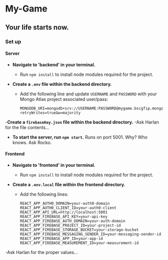 # My-Game

## Your life starts now.

### Set up

#### Server

- **Navigate to 'backend' in your terminal.**
  - Run `npm install` to install node modules required for the project.

- **Create a `.env` file within the backend directory.**
  - Add the following line and update `USERNAME` and `PASSWORD` with your Mongo Atlas project associated user/pass: 
    ```
    MONGODB_URI=mongodb+srv://USERNAME:PASSWORD@mygame.bscgfip.mongodb.net/?retryWrites=true&w=majority
    ```
-**Create a `firebaseKey.json` file within the backend directory.**
-Ask Harlan for the file contents... 


- **To start the server, run `npm start`.** Runs on port 5001. Why? Who knows. Ask Rocko.

#### Frontend

- **Navigate to 'frontend' in your terminal.**
  - Run `npm install` to install node modules required for the project.

- **Create a `.env.local` file within the frontend directory.**
  - Add the following lines: 
    ```
    REACT_APP_AUTH0_DOMAIN=your-auth0-domain
    REACT_APP_AUTH0_CLIENT_ID=your-auth0-client
    REACT_APP_API_URL=http://localhost:5001
    REACT_APP_FIREBASE_API_KEY=your-api-key
    REACT_APP_FIREBASE_AUTH_DOMAIN=your-auth-domain
    REACT_APP_FIREBASE_PROJECT_ID=your-project-id
    REACT_APP_FIREBASE_STORAGE_BUCKET=your-storage-bucket
    REACT_APP_FIREBASE_MESSAGING_SENDER_ID=your-messaging-sender-id
    REACT_APP_FIREBASE_APP_ID=your-app-id
    REACT_APP_FIREBASE_MEASUREMENT_ID=your-measurement-id
    ```
-Ask Harlan for the proper values...
